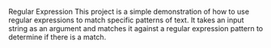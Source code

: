 Regular Expression
This project is a simple demonstration of how to use regular expressions to match specific patterns of text. It takes an input string as an argument and matches it against a regular expression pattern to determine if there is a match.
